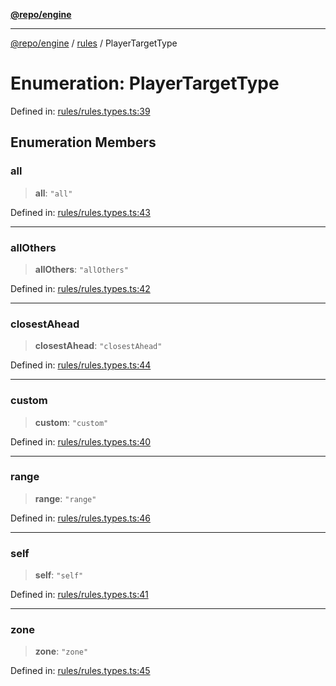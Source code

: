 [**@repo/engine**](../../README.md)

***

[@repo/engine](../../modules.md) / [rules](../README.md) / PlayerTargetType

# Enumeration: PlayerTargetType

Defined in: [rules/rules.types.ts:39](https://github.com/alexqguo/drinking-board-game-v3/blob/423d7f07a24c1ecc390d54885c4978f1235ed349/packages/engine/src/rules/rules.types.ts#L39)

## Enumeration Members

### all

> **all**: `"all"`

Defined in: [rules/rules.types.ts:43](https://github.com/alexqguo/drinking-board-game-v3/blob/423d7f07a24c1ecc390d54885c4978f1235ed349/packages/engine/src/rules/rules.types.ts#L43)

***

### allOthers

> **allOthers**: `"allOthers"`

Defined in: [rules/rules.types.ts:42](https://github.com/alexqguo/drinking-board-game-v3/blob/423d7f07a24c1ecc390d54885c4978f1235ed349/packages/engine/src/rules/rules.types.ts#L42)

***

### closestAhead

> **closestAhead**: `"closestAhead"`

Defined in: [rules/rules.types.ts:44](https://github.com/alexqguo/drinking-board-game-v3/blob/423d7f07a24c1ecc390d54885c4978f1235ed349/packages/engine/src/rules/rules.types.ts#L44)

***

### custom

> **custom**: `"custom"`

Defined in: [rules/rules.types.ts:40](https://github.com/alexqguo/drinking-board-game-v3/blob/423d7f07a24c1ecc390d54885c4978f1235ed349/packages/engine/src/rules/rules.types.ts#L40)

***

### range

> **range**: `"range"`

Defined in: [rules/rules.types.ts:46](https://github.com/alexqguo/drinking-board-game-v3/blob/423d7f07a24c1ecc390d54885c4978f1235ed349/packages/engine/src/rules/rules.types.ts#L46)

***

### self

> **self**: `"self"`

Defined in: [rules/rules.types.ts:41](https://github.com/alexqguo/drinking-board-game-v3/blob/423d7f07a24c1ecc390d54885c4978f1235ed349/packages/engine/src/rules/rules.types.ts#L41)

***

### zone

> **zone**: `"zone"`

Defined in: [rules/rules.types.ts:45](https://github.com/alexqguo/drinking-board-game-v3/blob/423d7f07a24c1ecc390d54885c4978f1235ed349/packages/engine/src/rules/rules.types.ts#L45)
